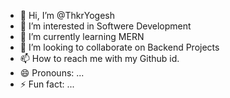 - 👋 Hi, I’m @ThkrYogesh
- 👀 I’m interested in Softwere Development
- 🌱 I’m currently learning MERN
- 💞️ I’m looking to collaborate on Backend Projects
- 📫 How to reach me with my Github id.
- 😄 Pronouns: ...
- ⚡ Fun fact: ...

<!---
ThkrYogesh/ThkrYogesh is a ✨ special ✨ repository because its `README.md` (this file) appears on your GitHub profile.
You can click the Preview link to take a look at your changes.
--->
